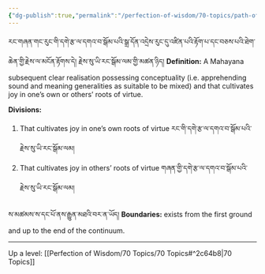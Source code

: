 ```yaml
---
{"dg-publish":true,"permalink":"/perfection-of-wisdom/70-topics/path-of-meditation-of-rejoicing/"}
---
```


རང་གཞན་གང་རུང་གི་དགེ་རྩ་ལ་དགའ་བ་སྒོམ་པའི་སྒྲ་དོན་འདྲེས་རུང་དུ་འཛིན་པའི་རྟོག་པ་དང་བཅས་པའི་ཐེག་ཆེན་གྱི་རྗེས་ལ་མངོན་རྟོགས་དེ། 
རྗེས་སུ་ཡི་རང་སྒོམ་ལམ་གྱི་མཚན་ཉིད།
**Definition:** A Mahayana subsequent clear realisation possessing conceptuality (i.e. apprehending sound and meaning generalities as suitable to be mixed) and that cultivates joy in one’s own or others’ roots of virtue.

**Divisions:**
1. That cultivates joy in one’s own roots of virtue རང་གི་དགེ་རྩ་ལ་དགའ་བ་སྒོམ་པའི་རྗེས་སུ་ཡི་རང་སྒོམ་ལམ།
2. That cultivates joy in others’ roots of virtue གཞན་གྱི་དགེ་རྩ་ལ་དགའ་བ་སྒོམ་པའི་རྗེས་སུ་ཡི་རང་སྒོམ་ལམ།

ས་མཚམས་ས་དང་པོ་ནས་རྒྱུན་མཐའི་བར་ན་ཡོད།
**Boundaries:** exists from the first ground and up to the end of the continuum.

---
Up a level: [[Perfection of Wisdom/70 Topics/70 Topics#^2c64b8\|70 Topics]]